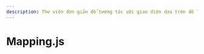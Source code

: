 ```yaml
---
description: Thư viện đơn giản để tương tác với giao diện dựa trên dữ liệu kiểu JSON
---
```


# Mapping.js

